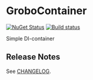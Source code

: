 # GroboContainer

[![NuGet Status](https://img.shields.io/nuget/v/GroboContainer.svg)](https://www.nuget.org/packages/GroboContainer/)
[![Build status](https://github.com/skbkontur/GroboContainer/actions/workflows/actions.yml/badge.svg)](https://github.com/skbkontur/GroboContainer/actions)


Simple DI-container

## Release Notes

See [CHANGELOG](CHANGELOG.md).
